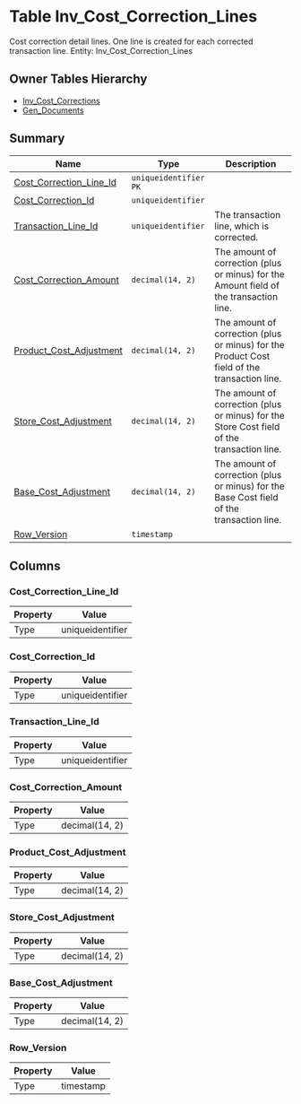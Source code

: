 # Table Inv_Cost_Correction_Lines

Cost correction detail lines. One line is created for each corrected transaction line. Entity: Inv_Cost_Correction_Lines

## Owner Tables Hierarchy

* [Inv_Cost_Corrections](Inv_Cost_Corrections.md)
* [Gen_Documents](Gen_Documents.md)

## Summary

| Name | Type | Description |
| - | - | --- |
|[Cost_Correction_Line_Id](#cost_correction_line_id)|`uniqueidentifier` `PK`||
|[Cost_Correction_Id](#cost_correction_id)|`uniqueidentifier` ||
|[Transaction_Line_Id](#transaction_line_id)|`uniqueidentifier` |The transaction line, which is corrected.|
|[Cost_Correction_Amount](#cost_correction_amount)|`decimal(14, 2)` |The amount of correction (plus or minus) for the Amount field of the transaction line.|
|[Product_Cost_Adjustment](#product_cost_adjustment)|`decimal(14, 2)` |The amount of correction (plus or minus) for the Product Cost field of the transaction line.|
|[Store_Cost_Adjustment](#store_cost_adjustment)|`decimal(14, 2)` |The amount of correction (plus or minus) for the Store Cost field of the transaction line.|
|[Base_Cost_Adjustment](#base_cost_adjustment)|`decimal(14, 2)` |The amount of correction (plus or minus) for the Base Cost field of the transaction line.|
|[Row_Version](#row_version)|`timestamp` ||

## Columns

### Cost_Correction_Line_Id

| Property | Value |
| - | - |
|Type|uniqueidentifier|

### Cost_Correction_Id

| Property | Value |
| - | - |
|Type|uniqueidentifier|

### Transaction_Line_Id

| Property | Value |
| - | - |
|Type|uniqueidentifier|

### Cost_Correction_Amount

| Property | Value |
| - | - |
|Type|decimal(14, 2)|

### Product_Cost_Adjustment

| Property | Value |
| - | - |
|Type|decimal(14, 2)|

### Store_Cost_Adjustment

| Property | Value |
| - | - |
|Type|decimal(14, 2)|

### Base_Cost_Adjustment

| Property | Value |
| - | - |
|Type|decimal(14, 2)|

### Row_Version

| Property | Value |
| - | - |
|Type|timestamp|



